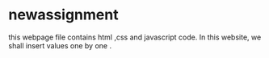 # newassignment
this webpage file contains html ,css and javascript code. In this website, we shall insert values one by one .
